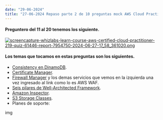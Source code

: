 ```yaml
---
date: "29-06-2024"
title: "27-06-2024 Repaso parte 2 de 10 preguntas mock AWS Cloud Practitioner Whizlab"
---
```

#### Preguntero del 11 al 20 tenemos los siguiente.

<a href="/blog/images/screencapture-whizlabs-learn-course-aws-certified-cloud-practitioner-219-quiz-61446-report-7954750-2024-06-27-17_58_361020.png" target="_blank"><img src="/blog/images/screencapture-whizlabs-learn-course-aws-certified-cloud-practitioner-219-quiz-61446-report-7954750-2024-06-27-17_58_361020.png" alt="screencapture-whizlabs-learn-course-aws-certified-cloud-practitioner-219-quiz-61446-report-7954750-2024-06-27-17_58_361020.png" /></a>

#### Los temas que tocamos en estas preguntas son los siguientes.

- <a href="https://docs.aws.amazon.com/amazondynamodb/latest/developerguide/HowItWorks.ReadConsistency.html" target="_blank">Consistency en DinamoDB</a>.
- <a href="https://aws.amazon.com/certificate-manager/" target="_blank">Certificate Manager</a>.
- <a href="https://docs.aws.amazon.com/waf/latest/developerguide/fms-chapter.html" target="_blank">Firewall Manager</a> y los demas servicios que vemos en la izquierda una vez ingresado al link como lo es AWS WAF.
- <a href="https://aws.amazon.com/blogs/apn/the-6-pillars-of-the-aws-well-architected-framework/" target="_blank">Seis pilares de Well-Architected Framework</a>.
- <a href="https://docs.aws.amazon.com/inspector/latest/user/what-is-inspector.html" target="_blank">Amazon Inspector</a>.
- <a href="https://aws.amazon.com/s3/storage-classes/" target="_blank">S3 Storage Classes</a>.
- Planes de soporte:

img